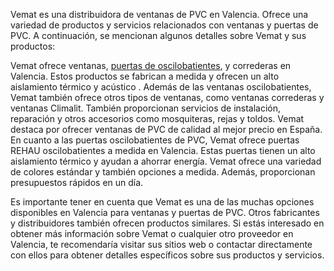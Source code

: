 Vemat es una distribuidora de ventanas de PVC en Valencia. Ofrece una variedad de productos y servicios relacionados con ventanas y puertas de PVC. A continuación, se mencionan algunos detalles sobre Vemat y sus productos:


Vemat ofrece ventanas, [puertas de oscilobatientes](https://ventanaspvcvemat.es/las-ventanas-y-puertas-oscilobatientes/), y correderas en Valencia. Estos productos se fabrican a medida y ofrecen un alto aislamiento térmico y acústico .
Además de las ventanas oscilobatientes, Vemat también ofrece otros tipos de ventanas, como ventanas correderas y ventanas Climalit. También proporcionan servicios de instalación, reparación y otros accesorios como mosquiteras, rejas y toldos.
Vemat destaca por ofrecer ventanas de PVC de calidad al mejor precio en España.
En cuanto a las puertas oscilobatientes de PVC, Vemat ofrece puertas REHAU oscilobatientes a medida en Valencia. Estas puertas tienen un alto aislamiento térmico y ayudan a ahorrar energía. Vemat ofrece una variedad de colores estándar y también opciones a medida. Además, proporcionan presupuestos rápidos en un día.

Es importante tener en cuenta que Vemat es una de las muchas opciones disponibles en Valencia para ventanas y puertas de PVC. Otros fabricantes y distribuidores también ofrecen productos similares. Si estás interesado en obtener más información sobre Vemat o cualquier otro proveedor en Valencia, te recomendaría visitar sus sitios web o contactar directamente con ellos para obtener detalles específicos sobre sus productos y servicios.
